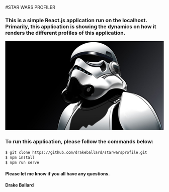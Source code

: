 #STAR WARS PROFILER

### This is a simple React.js application run on the localhost. Primarily, this application is showing the dynamics on how it renders the different profiles of this application.

![alt-tag](https://raw.githubusercontent.com/drakeballard/starwarsprofile/master/src/stormtrooper.jpg)

### To run this application, please follow the commands below:


```
$ git clone https://github.com/drakeballard/starwarsprofile.git
$ npm install 
$ npm run serve

```

#### Please let me know if you all have any questions.

#### Drake Ballard


